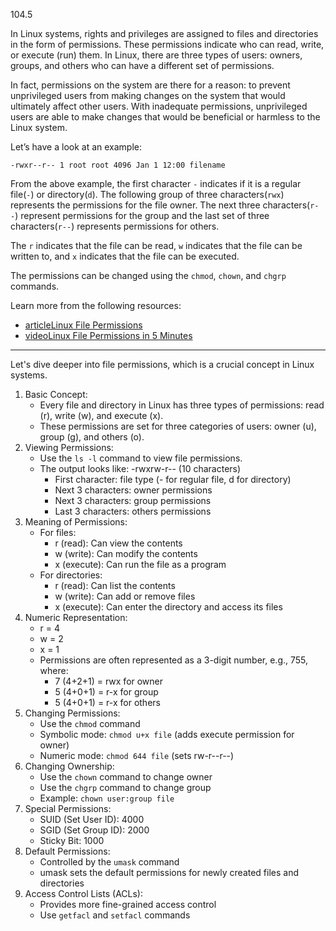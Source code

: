 104.5

In Linux systems, rights and privileges are assigned to files and directories in the form of permissions. These permissions indicate who can read, write, or execute (run) them. In Linux, there are three types of users: owners, groups, and others who can have a different set of permissions.

In fact, permissions on the system are there for a reason: to prevent unprivileged users from making changes on the system that would ultimately affect other users. With inadequate permissions, unprivileged users are able to make changes that would be beneficial or harmless to the Linux system.

Let’s have a look at an example:

```
-rwxr--r-- 1 root root 4096 Jan 1 12:00 filename
```

From the above example, the first character `-` indicates if it is a regular file(`-`) or directory(`d`). The following group of three characters(`rwx`) represents the permissions for the file owner. The next three characters(`r--`) represent permissions for the group and the last set of three characters(`r--`) represents permissions for others.

The `r` indicates that the file can be read, `w` indicates that the file can be written to, and `x` indicates that the file can be executed.

The permissions can be changed using the `chmod`, `chown`, and `chgrp` commands.

Learn more from the following resources:

- [articleLinux File Permissions](https://linuxhandbook.com/linux-file-permissions/)
- [videoLinux File Permissions in 5 Minutes](https://www.youtube.com/watch?v=LnKoncbQBsM)

---



Let's dive deeper into file permissions, which is a crucial concept in Linux systems.

1. Basic Concept:
    - Every file and directory in Linux has three types of permissions: read (r), write (w), and execute (x).
    - These permissions are set for three categories of users: owner (u), group (g), and others (o).
2. Viewing Permissions:
    - Use the `ls -l` command to view file permissions.
    - The output looks like: -rwxrw-r-- (10 characters)
        - First character: file type (- for regular file, d for directory)
        - Next 3 characters: owner permissions
        - Next 3 characters: group permissions
        - Last 3 characters: others permissions
3. Meaning of Permissions:
    - For files:
        - r (read): Can view the contents
        - w (write): Can modify the contents
        - x (execute): Can run the file as a program
    - For directories:
        - r (read): Can list the contents
        - w (write): Can add or remove files
        - x (execute): Can enter the directory and access its files
4. Numeric Representation:
    - r = 4
    - w = 2
    - x = 1
    - Permissions are often represented as a 3-digit number, e.g., 755, where:
        - 7 (4+2+1) = rwx for owner
        - 5 (4+0+1) = r-x for group
        - 5 (4+0+1) = r-x for others
5. Changing Permissions:
    - Use the `chmod` command
    - Symbolic mode: `chmod u+x file` (adds execute permission for owner)
    - Numeric mode: `chmod 644 file` (sets rw-r--r--)
6. Changing Ownership:
    - Use the `chown` command to change owner
    - Use the `chgrp` command to change group
    - Example: `chown user:group file`
7. Special Permissions:
    - SUID (Set User ID): 4000
    - SGID (Set Group ID): 2000
    - Sticky Bit: 1000
8. Default Permissions:
    - Controlled by the `umask` command
    - umask sets the default permissions for newly created files and directories
9. Access Control Lists (ACLs):
    - Provides more fine-grained access control
    - Use `getfacl` and `setfacl` commands